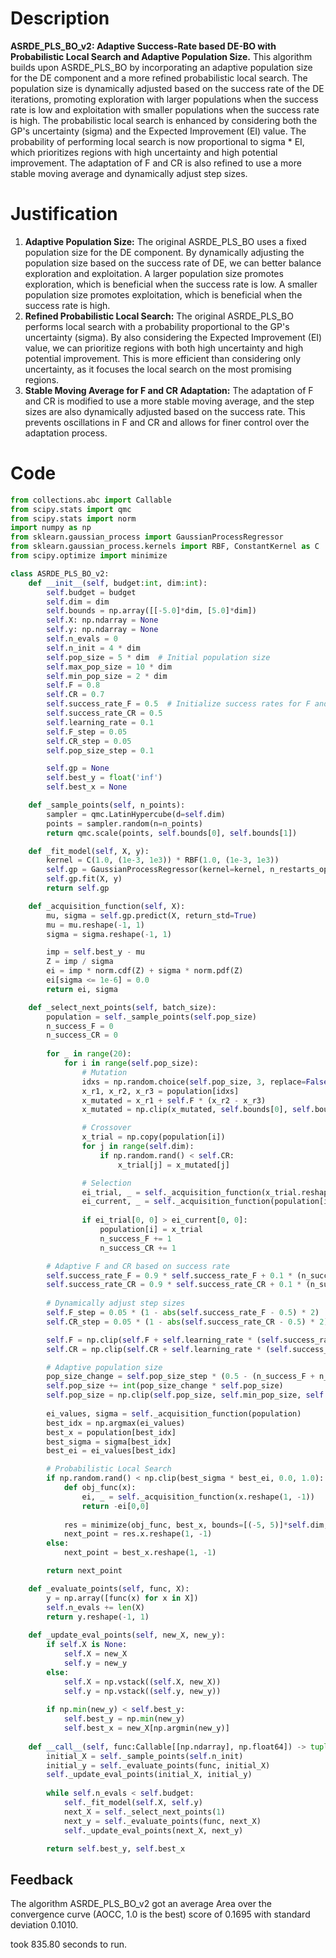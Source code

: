 # Description
**ASRDE_PLS_BO_v2: Adaptive Success-Rate based DE-BO with Probabilistic Local Search and Adaptive Population Size.** This algorithm builds upon ASRDE_PLS_BO by incorporating an adaptive population size for the DE component and a more refined probabilistic local search. The population size is dynamically adjusted based on the success rate of the DE iterations, promoting exploration with larger populations when the success rate is low and exploitation with smaller populations when the success rate is high. The probabilistic local search is enhanced by considering both the GP's uncertainty (sigma) and the Expected Improvement (EI) value. The probability of performing local search is now proportional to sigma * EI, which prioritizes regions with high uncertainty and high potential improvement. The adaptation of F and CR is also refined to use a more stable moving average and dynamically adjust step sizes.

# Justification
1.  **Adaptive Population Size:** The original ASRDE_PLS_BO uses a fixed population size for the DE component. By dynamically adjusting the population size based on the success rate of DE, we can better balance exploration and exploitation. A larger population size promotes exploration, which is beneficial when the success rate is low. A smaller population size promotes exploitation, which is beneficial when the success rate is high.
2.  **Refined Probabilistic Local Search:** The original ASRDE_PLS_BO performs local search with a probability proportional to the GP's uncertainty (sigma). By also considering the Expected Improvement (EI) value, we can prioritize regions with both high uncertainty and high potential improvement. This is more efficient than considering only uncertainty, as it focuses the local search on the most promising regions.
3.  **Stable Moving Average for F and CR Adaptation:** The adaptation of F and CR is modified to use a more stable moving average, and the step sizes are also dynamically adjusted based on the success rate. This prevents oscillations in F and CR and allows for finer control over the adaptation process.

# Code
```python
from collections.abc import Callable
from scipy.stats import qmc
from scipy.stats import norm
import numpy as np
from sklearn.gaussian_process import GaussianProcessRegressor
from sklearn.gaussian_process.kernels import RBF, ConstantKernel as C
from scipy.optimize import minimize

class ASRDE_PLS_BO_v2:
    def __init__(self, budget:int, dim:int):
        self.budget = budget
        self.dim = dim
        self.bounds = np.array([[-5.0]*dim, [5.0]*dim])
        self.X: np.ndarray = None
        self.y: np.ndarray = None
        self.n_evals = 0
        self.n_init = 4 * dim
        self.pop_size = 5 * dim  # Initial population size
        self.max_pop_size = 10 * dim
        self.min_pop_size = 2 * dim
        self.F = 0.8
        self.CR = 0.7
        self.success_rate_F = 0.5  # Initialize success rates for F and CR
        self.success_rate_CR = 0.5
        self.learning_rate = 0.1
        self.F_step = 0.05
        self.CR_step = 0.05
        self.pop_size_step = 0.1

        self.gp = None
        self.best_y = float('inf')
        self.best_x = None

    def _sample_points(self, n_points):
        sampler = qmc.LatinHypercube(d=self.dim)
        points = sampler.random(n=n_points)
        return qmc.scale(points, self.bounds[0], self.bounds[1])

    def _fit_model(self, X, y):
        kernel = C(1.0, (1e-3, 1e3)) * RBF(1.0, (1e-3, 1e3))
        self.gp = GaussianProcessRegressor(kernel=kernel, n_restarts_optimizer=5)
        self.gp.fit(X, y)
        return self.gp

    def _acquisition_function(self, X):
        mu, sigma = self.gp.predict(X, return_std=True)
        mu = mu.reshape(-1, 1)
        sigma = sigma.reshape(-1, 1)

        imp = self.best_y - mu
        Z = imp / sigma
        ei = imp * norm.cdf(Z) + sigma * norm.pdf(Z)
        ei[sigma <= 1e-6] = 0.0
        return ei, sigma

    def _select_next_points(self, batch_size):
        population = self._sample_points(self.pop_size)
        n_success_F = 0
        n_success_CR = 0
        
        for _ in range(20):
            for i in range(self.pop_size):
                # Mutation
                idxs = np.random.choice(self.pop_size, 3, replace=False)
                x_r1, x_r2, x_r3 = population[idxs]
                x_mutated = x_r1 + self.F * (x_r2 - x_r3)
                x_mutated = np.clip(x_mutated, self.bounds[0], self.bounds[1])

                # Crossover
                x_trial = np.copy(population[i])
                for j in range(self.dim):
                    if np.random.rand() < self.CR:
                        x_trial[j] = x_mutated[j]

                # Selection
                ei_trial, _ = self._acquisition_function(x_trial.reshape(1, -1))
                ei_current, _ = self._acquisition_function(population[i].reshape(1, -1))
                
                if ei_trial[0, 0] > ei_current[0, 0]:
                    population[i] = x_trial
                    n_success_F += 1
                    n_success_CR += 1

        # Adaptive F and CR based on success rate
        self.success_rate_F = 0.9 * self.success_rate_F + 0.1 * (n_success_F / self.pop_size)
        self.success_rate_CR = 0.9 * self.success_rate_CR + 0.1 * (n_success_CR / self.pop_size)
        
        # Dynamically adjust step sizes
        self.F_step = 0.05 * (1 - abs(self.success_rate_F - 0.5) * 2)  # Smaller steps when success rate is far from 0.5
        self.CR_step = 0.05 * (1 - abs(self.success_rate_CR - 0.5) * 2)

        self.F = np.clip(self.F + self.learning_rate * (self.success_rate_F - 0.5), 0.1, 0.9)
        self.CR = np.clip(self.CR + self.learning_rate * (self.success_rate_CR - 0.5), 0.1, 0.9)

        # Adaptive population size
        pop_size_change = self.pop_size_step * (0.5 - (n_success_F + n_success_CR) / (2 * self.pop_size))
        self.pop_size += int(pop_size_change * self.pop_size)
        self.pop_size = np.clip(self.pop_size, self.min_pop_size, self.max_pop_size)
        
        ei_values, sigma = self._acquisition_function(population)
        best_idx = np.argmax(ei_values)
        best_x = population[best_idx]
        best_sigma = sigma[best_idx]
        best_ei = ei_values[best_idx]

        # Probabilistic Local Search
        if np.random.rand() < np.clip(best_sigma * best_ei, 0.0, 1.0): # Probability proportional to uncertainty * EI
            def obj_func(x):
                ei, _ = self._acquisition_function(x.reshape(1, -1))
                return -ei[0,0]
            
            res = minimize(obj_func, best_x, bounds=[(-5, 5)]*self.dim, method='L-BFGS-B')
            next_point = res.x.reshape(1, -1)
        else:
            next_point = best_x.reshape(1, -1)

        return next_point

    def _evaluate_points(self, func, X):
        y = np.array([func(x) for x in X])
        self.n_evals += len(X)
        return y.reshape(-1, 1)
    
    def _update_eval_points(self, new_X, new_y):
        if self.X is None:
            self.X = new_X
            self.y = new_y
        else:
            self.X = np.vstack((self.X, new_X))
            self.y = np.vstack((self.y, new_y))
            
        if np.min(new_y) < self.best_y:
            self.best_y = np.min(new_y)
            self.best_x = new_X[np.argmin(new_y)]
    
    def __call__(self, func:Callable[[np.ndarray], np.float64]) -> tuple[np.float64, np.array]:
        initial_X = self._sample_points(self.n_init)
        initial_y = self._evaluate_points(func, initial_X)
        self._update_eval_points(initial_X, initial_y)
        
        while self.n_evals < self.budget:
            self._fit_model(self.X, self.y)
            next_X = self._select_next_points(1)
            next_y = self._evaluate_points(func, next_X)
            self._update_eval_points(next_X, next_y)

        return self.best_y, self.best_x
```
## Feedback
 The algorithm ASRDE_PLS_BO_v2 got an average Area over the convergence curve (AOCC, 1.0 is the best) score of 0.1695 with standard deviation 0.1010.

took 835.80 seconds to run.